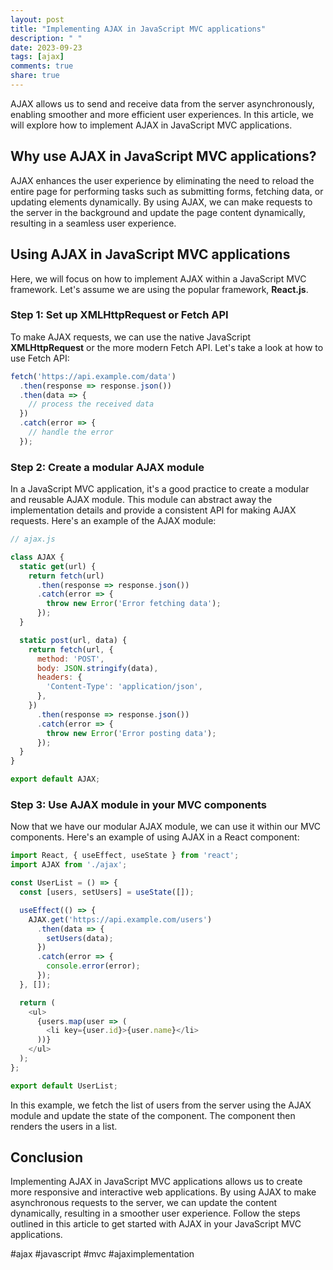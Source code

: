 ```yaml
---
layout: post
title: "Implementing AJAX in JavaScript MVC applications"
description: " "
date: 2023-09-23
tags: [ajax]
comments: true
share: true
---
```


AJAX allows us to send and receive data from the server asynchronously, enabling smoother and more efficient user experiences. In this article, we will explore how to implement AJAX in JavaScript MVC applications.

## Why use AJAX in JavaScript MVC applications?

AJAX enhances the user experience by eliminating the need to reload the entire page for performing tasks such as submitting forms, fetching data, or updating elements dynamically. By using AJAX, we can make requests to the server in the background and update the page content dynamically, resulting in a seamless user experience.

## Using AJAX in JavaScript MVC applications

Here, we will focus on how to implement AJAX within a JavaScript MVC framework. Let's assume we are using the popular framework, **React.js**.

### Step 1: Set up XMLHttpRequest or Fetch API

To make AJAX requests, we can use the native JavaScript **XMLHttpRequest** or the more modern Fetch API. Let's take a look at how to use Fetch API:

```javascript
fetch('https://api.example.com/data')
  .then(response => response.json())
  .then(data => {
    // process the received data
  })
  .catch(error => {
    // handle the error
  });
```

### Step 2: Create a modular AJAX module

In a JavaScript MVC application, it's a good practice to create a modular and reusable AJAX module. This module can abstract away the implementation details and provide a consistent API for making AJAX requests. Here's an example of the AJAX module:

```javascript
// ajax.js

class AJAX {
  static get(url) {
    return fetch(url)
      .then(response => response.json())
      .catch(error => {
        throw new Error('Error fetching data');
      });
  }

  static post(url, data) {
    return fetch(url, {
      method: 'POST',
      body: JSON.stringify(data),
      headers: {
        'Content-Type': 'application/json',
      },
    })
      .then(response => response.json())
      .catch(error => {
        throw new Error('Error posting data');
      });
  }
}

export default AJAX;
```

### Step 3: Use AJAX module in your MVC components

Now that we have our modular AJAX module, we can use it within our MVC components. Here's an example of using AJAX in a React component:

```javascript
import React, { useEffect, useState } from 'react';
import AJAX from './ajax';

const UserList = () => {
  const [users, setUsers] = useState([]);

  useEffect(() => {
    AJAX.get('https://api.example.com/users')
      .then(data => {
        setUsers(data);
      })
      .catch(error => {
        console.error(error);
      });
  }, []);

  return (
    <ul>
      {users.map(user => (
        <li key={user.id}>{user.name}</li>
      ))}
    </ul>
  );
};

export default UserList;
```

In this example, we fetch the list of users from the server using the AJAX module and update the state of the component. The component then renders the users in a list.

## Conclusion

Implementing AJAX in JavaScript MVC applications allows us to create more responsive and interactive web applications. By using AJAX to make asynchronous requests to the server, we can update the content dynamically, resulting in a smoother user experience. Follow the steps outlined in this article to get started with AJAX in your JavaScript MVC applications.

#ajax #javascript #mvc #ajaximplementation